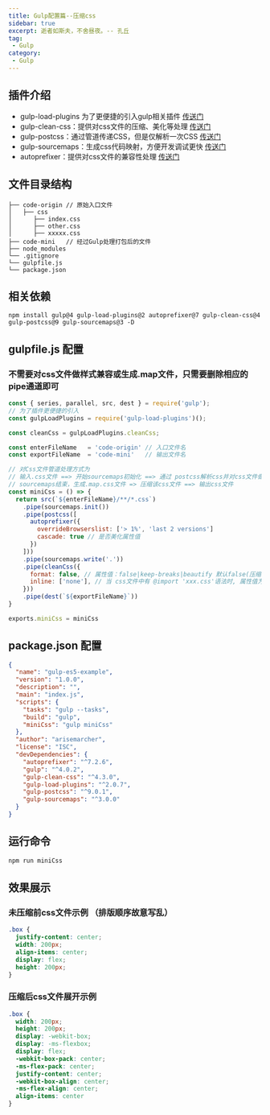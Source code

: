 ```yaml
---
title: Gulp配置篇--压缩css
sidebar: true
excerpt: 逝者如斯夫，不舍昼夜。-- 孔丘
tag:
 - Gulp
category:
 - Gulp
---
```


## 插件介绍

+ gulp-load-plugins 为了更便捷的引入gulp相关插件 [传送门](https://github.com/jackfranklin/gulp-load-plugins)
+ gulp-clean-css：提供对css文件的压缩、美化等处理 [传送门](https://github.com/scniro/gulp-clean-css)
+ gulp-postcss：通过管道传递CSS，但是仅解析一次CSS [传送门](https://github.com/postcss/gulp-postcss)
+ gulp-sourcemaps：生成css代码映射，方便开发调试更快 [传送门](https://github.com/gulp-sourcemaps/gulp-sourcemaps)
+ autoprefixer：提供对css文件的兼容性处理 [传送门](https://github.com/postcss/autoprefixer)

## 文件目录结构

```
├── code-origin // 原始入口文件
│   ├── css
│      ├── index.css 
│      ├── other.css 
│      ├── xxxxx.css
├── code-mini   // 经过Gulp处理打包后的文件
├── node_modules
└── .gitignore
└── gulpfile.js 
└── package.json
```

## 相关依赖

```
npm install gulp@4 gulp-load-plugins@2 autoprefixer@7 gulp-clean-css@4 gulp-postcss@9 gulp-sourcemaps@3 -D
```

## gulpfile.js 配置

### 不需要对css文件做样式兼容或生成.map文件，只需要删除相应的pipe通道即可


```js
const { series, parallel, src, dest } = require('gulp');
// 为了插件更便捷的引入
const gulpLoadPlugins = require('gulp-load-plugins')();

const cleanCss = gulpLoadPlugins.cleanCss;

const enterFileName   = 'code-origin' // 入口文件名
const exportFileName  = 'code-mini'   // 输出文件名

// 对Css文件管道处理方式为
// 输入.css文件 ==> 开始sourcemaps初始化 ==> 通过 postcss解析css并对css文件做兼容性处理 ==>
// sourcemaps结束，生成.map.css文件 => 压缩该css文件 ==> 输出css文件
const miniCss = () => {
  return src(`${enterFileName}/**/*.css`)
    .pipe(sourcemaps.init())
    .pipe(postcss([
      autoprefixer({
        overrideBrowserslist: ['> 1%', 'last 2 versions']
        cascade: true // 是否美化属性值
      })
    ]))
    .pipe(sourcemaps.write('.'))
    .pipe(cleanCss({
      format: false, // 属性值：false|keep-breaks|beautify 默认false(压缩)
      inline: ['none'], // 当 css文件中有 @import 'xxx.css'语法时, 属性值为none则不将 xxx.css全部解析到当前的css文件
    }))
    .pipe(dest(`${exportFileName}`))
}

exports.miniCss = miniCss
```

## package.json 配置

```json
{
  "name": "gulp-es5-example",
  "version": "1.0.0",
  "description": "",
  "main": "index.js",
  "scripts": {
    "tasks": "gulp --tasks",
    "build": "gulp",
    "miniCss": "gulp miniCss"
  },
  "author": "arisemarcher",
  "license": "ISC",
  "devDependencies": {
    "autoprefixer": "^7.2.6",
    "gulp": "^4.0.2",
    "gulp-clean-css": "^4.3.0",
    "gulp-load-plugins": "^2.0.7",
    "gulp-postcss": "^9.0.1",
    "gulp-sourcemaps": "^3.0.0"
  }
}

```

## 运行命令

```bash
npm run miniCss
```

## 效果展示
### 未压缩前css文件示例 （排版顺序故意写乱）

```css
.box {
  justify-content: center;
  width: 200px;
  align-items: center;
  display: flex;
  height: 200px;
}
```

### 压缩后css文件展开示例

```css
.box {
  width: 200px;
  height: 200px;
  display: -webkit-box;
  display: -ms-flexbox;
  display: flex;
  -webkit-box-pack: center;
  -ms-flex-pack: center;
  justify-content: center;
  -webkit-box-align: center;
  -ms-flex-align: center;
  align-items: center
}
```
